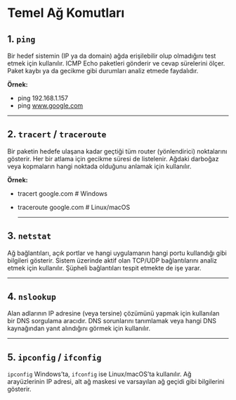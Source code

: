# Temel Ağ  Komutları

## 1. `ping`
Bir hedef sistemin (IP ya da domain) ağda erişilebilir olup olmadığını test etmek için kullanılır. ICMP Echo paketleri gönderir ve cevap sürelerini ölçer. Paket kaybı ya da gecikme gibi durumları analiz etmede faydalıdır.

**Örnek:**
- ping 192.168.1.157 
- ping www.google.com

---

## 2. `tracert` / `traceroute`
Bir paketin hedefe ulaşana kadar geçtiği tüm router (yönlendirici) noktalarını gösterir. Her bir atlama için gecikme süresi de listelenir. Ağdaki darboğaz veya kopmaların hangi noktada olduğunu anlamak için kullanılır.

**Örnek:** 
- tracert google.com      # Windows
- traceroute google.com   # Linux/macOS

  ---

## 3. `netstat`
Ağ bağlantıları, açık portlar ve hangi uygulamanın hangi portu kullandığı gibi bilgileri gösterir. Sistem üzerinde aktif olan TCP/UDP bağlantılarını analiz etmek için kullanılır. Şüpheli bağlantıları tespit etmekte de işe yarar.

---

## 4. `nslookup`
Alan adlarının IP adresine (veya tersine) çözümünü yapmak için kullanılan bir DNS sorgulama aracıdır. DNS sorunlarını tanımlamak veya hangi DNS kaynağından yanıt alındığını görmek için kullanılır.

---

## 5. `ipconfig` / `ifconfig`
`ipconfig` Windows’ta, `ifconfig` ise Linux/macOS’ta kullanılır. Ağ arayüzlerinin IP adresi, alt ağ maskesi ve varsayılan ağ geçidi gibi bilgilerini gösterir. 



